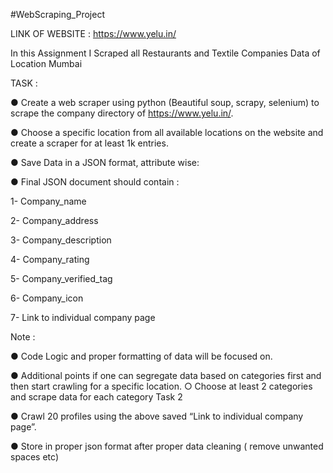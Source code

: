 #WebScraping_Project

LINK OF WEBSITE : https://www.yelu.in/

In this Assignment I Scraped all Restaurants and Textile Companies Data of Location Mumbai

TASK : 

● Create a web scraper using python (Beautiful soup, scrapy, selenium)
to scrape the company directory of https://www.yelu.in/.

● Choose a specific location from all available locations on the website
and create a scraper for at least 1k entries.

● Save Data in a JSON format, attribute wise:

● Final JSON document should contain :

1- Company_name

2- Company_address

3- Company_description

4- Company_rating

5- Company_verified_tag

6- Company_icon

7- Link to individual company page

Note :

● Code Logic and proper formatting of data will be focused on.

● Additional points if one can segregate data based on categories first
and then start crawling for a specific location.
○ Choose at least 2 categories and scrape data for each category
Task 2

● Crawl 20 profiles using the above saved “Link to individual company
page”.

● Store in proper json format after proper data cleaning ( remove
unwanted spaces etc)
